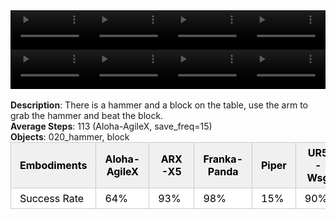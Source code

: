 <!DOCTYPE html>
<html lang="en">
<body>
    <div style="display: flex;">
        <video src="./task_video_clean/beat_block_hammer/aloha-agilex_head.mp4" controls loop muted autoplay style="width: 25%;"></video>
        <video src="./task_video_clean/beat_block_hammer/franka-panda_head.mp4" controls loop muted autoplay style="width: 25%;"></video>
        <video src="./task_video_clean/beat_block_hammer/ARX-X5_head.mp4" controls loop muted autoplay style="width: 25%;"></video>
        <video src="./task_video_clean/beat_block_hammer/ur5-wsg_head.mp4" controls loop muted autoplay style="width: 25%;"></video>
    </div>
    <div style="display: flex;">
        <video src="./task_video_clean/beat_block_hammer/aloha-agilex_world.mp4" controls loop muted autoplay style="width: 25%;"></video>
        <video src="./task_video_clean/beat_block_hammer/franka-panda_world.mp4" controls loop muted autoplay style="width: 25%;"></video>
        <video src="./task_video_clean/beat_block_hammer/ARX-X5_world.mp4" controls loop muted autoplay style="width: 25%;"></video>
        <video src="./task_video_clean/beat_block_hammer/ur5-wsg_world.mp4" controls loop muted autoplay style="width: 25%;"></video>
    </div>
    <br><b>Description</b>: There is a hammer and a block on the table, use the arm to grab the hammer and beat the block.<br>
    <b>Average Steps</b>: 113 (Aloha-AgileX, save_freq=15)<br>
    <b>Objects</b>: 020_hammer, block<br>
    <table style="margin:0 auto;border-collapse:collapse;width:auto;min-width:180px;background-color:white;">
        <thead>
            <tr style="background:#f0f0f0;">
                <th style="border:1px solid #ccc;padding:6px 14px;color:black;">Embodiments</th>
                <th style="border:1px solid #ccc;padding:6px 14px;color:black;">Aloha-AgileX</th>
                <th style="border:1px solid #ccc;padding:6px 14px;color:black;">ARX-X5</th>
                <th style="border:1px solid #ccc;padding:6px 14px;color:black;">Franka-Panda</th>
                <th style="border:1px solid #ccc;padding:6px 14px;color:black;">Piper</th>
                <th style="border:1px solid #ccc;padding:6px 14px;color:black;">UR5-Wsg</th>
            </tr>
        </thead>
        <tbody>
            <tr style="background:white;">
                <td style="border:1px solid #ccc;padding:6px 14px;color:black;">Success Rate</td>
                <td style="border:1px solid #ccc;padding:6px 14px;color:black;">64%</td>
                <td style="border:1px solid #ccc;padding:6px 14px;color:black;">93%</td>
                <td style="border:1px solid #ccc;padding:6px 14px;color:black;">98%</td>
                <td style="border:1px solid #ccc;padding:6px 14px;color:black;">15%</td>
                <td style="border:1px solid #ccc;padding:6px 14px;color:black;">90%</td>
            </tr>
        </tbody>
    </table>
</body>
</html>
